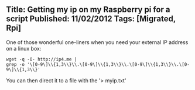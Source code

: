 Title: Getting my ip on my Raspberry pi for a script
Published: 11/02/2012
Tags: [Migrated, Rpi] 
---

One of those wonderful one-liners when you need your external IP address on a linux box:

```
wget -q -O- http://ip4.me | 
grep -o '\[0-9\]\\{1,3\\}\\.\[0-9\]\\{1,3\\}\\.\[0-9\]\\{1,3\\}\\.\[0-9\]\\{1,3\\}'
```

You can then direct it to a file with the '> myip.txt'
